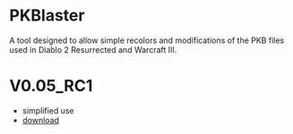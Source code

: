 # PKBlaster
A tool designed to allow simple recolors and modifications of the PKB files used in Diablo 2 Resurrected and Warcraft III.

# V0.05_RC1
- simplified use
- [download](PKB_modified_by_Leny_v0.05_RC1.jar)
